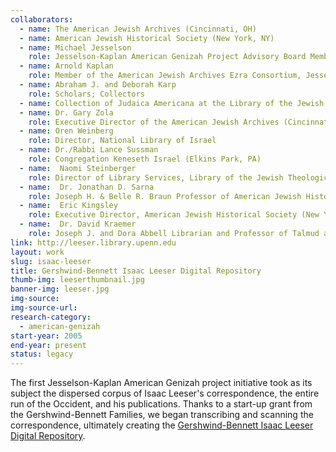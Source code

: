 ```yaml
---
collaborators: 
  - name: The American Jewish Archives (Cincinnati, OH)
  - name: American Jewish Historical Society (New York, NY)
  - name: Michael Jesselson
    role: Jesselson-Kaplan American Genizah Project Advisory Board Member and Board Member of the American Jewish Historical Society (New York, NY)
  - name: Arnold Kaplan 
    role: Member of the American Jewish Archives Ezra Consortium, Jesselson-Kaplan American Genizah Project Advisory Board Member, and Board Member of the American Jewish Historical Society (New York, NY)
  - name: Abraham J. and Deborah Karp 
    role: Scholars; Collectors
  - name: Collection of Judaica Americana at the Library of the Jewish Theological Seminary of America (New York, NY)
  - name: Dr. Gary Zola
    role: Executive Director of the American Jewish Archives (Cincinnati, OH)
  - name: Oren Weinberg
    role: Director, National Library of Israel
  - name: Dr./Rabbi Lance Sussman
    role: Congregation Keneseth Israel (Elkins Park, PA)
  - name:  Naomi Steinberger
    role: Director of Library Services, Library of the Jewish Theological Seminary (New York, NY)
  - name:  Dr. Jonathan D. Sarna
    role: Joseph H. & Belle R. Braun Professor of American Jewish History at Brandeis University and Director of its Hornstein Jewish Professional Leadership Program (Waltham, MA)
  - name:  Eric Kingsley
    role: Executive Director, American Jewish Historical Society (New York, NY)
  - name:  Dr. David Kraemer
    role: Joseph J. and Dora Abbell Librarian and Professor of Talmud and Rabbinics at The Jewish Theological Seminary (New York, NY)
link: http://leeser.library.upenn.edu
layout: work
slug: isaac-leeser
title: Gershwind-Bennett Isaac Leeser Digital Repository
thumb-img: leeserthumbnail.jpg
banner-img: leeser.jpg
img-source: 
img-source-url: 
research-category: 
  - american-genizah
start-year: 2005
end-year: present
status: legacy
---
```

The first Jesselson-Kaplan American Genizah project initiative took as its subject the dispersed corpus of Isaac Leeser's correspondence, the entire run of the Occident, and his publications. Thanks to a start-up grant from the Gershwind-Bennett Families, we began transcribing and scanning the correspondence, ultimately creating the [Gershwind-Bennett Isaac Leeser Digital Repository](http://leeser.library.upenn.edu/ilproject.php).